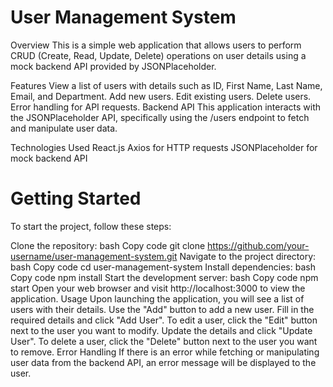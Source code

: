 # User Management System
Overview
This is a simple web application that allows users to perform CRUD (Create, Read, Update, Delete) operations on user details using a mock backend API provided by JSONPlaceholder.

Features
View a list of users with details such as ID, First Name, Last Name, Email, and Department.
Add new users.
Edit existing users.
Delete users.
Error handling for API requests.
Backend API
This application interacts with the JSONPlaceholder API, specifically using the /users endpoint to fetch and manipulate user data.

Technologies Used
React.js
Axios for HTTP requests
JSONPlaceholder for mock backend API

# Getting Started
To start the project, follow these steps:

Clone the repository:
bash
Copy code
git clone https://github.com/your-username/user-management-system.git
Navigate to the project directory:
bash
Copy code
cd user-management-system
Install dependencies:
bash
Copy code
npm install
Start the development server:
bash
Copy code
npm start
Open your web browser and visit http://localhost:3000 to view the application.
Usage
Upon launching the application, you will see a list of users with their details.
Use the "Add" button to add a new user. Fill in the required details and click "Add User".
To edit a user, click the "Edit" button next to the user you want to modify. Update the details and click "Update User".
To delete a user, click the "Delete" button next to the user you want to remove.
Error Handling
If there is an error while fetching or manipulating user data from the backend API, an error message will be displayed to the user.
